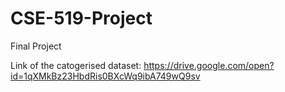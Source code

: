 # CSE-519-Project
Final Project

Link of the catogerised dataset: https://drive.google.com/open?id=1qXMkBz23HbdRis0BXcWq9ibA749wQ9sv
